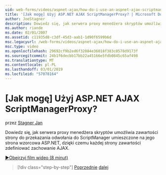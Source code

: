 ```yaml
---
uid: web-forms/videos/aspnet-ajax/how-do-i-use-an-aspnet-ajax-scriptmanagerproxy
title: '[Jak mogę] Użyj ASP.NET AJAX ScriptManagerProxy? | Microsoft Docs'
author: JoeStagner
description: Dowiedz się, jak serwera proxy menedżera skryptów umożliwia zawartości strony do przekazania odwołania do ScriptManager umieszczone na jego strona wzorcowa ASP.NET, dzięki czemu każda strona zawartości t...
ms.author: riande
ms.date: 02/01/2007
ms.assetid: c11935d8-c3df-45d3-aab1-1d90f6599b6d
msc.legacyurl: /web-forms/videos/aspnet-ajax/how-do-i-use-an-aspnet-ajax-scriptmanagerproxy
msc.type: video
ms.openlocfilehash: 29692cf9b2ed6f32084e36018f383c0578d9173f
ms.sourcegitcommit: 24b1f6decbb17bb22a45166e5fdb0845c65af498
ms.translationtype: MT
ms.contentlocale: pl-PL
ms.lasthandoff: 03/01/2019
ms.locfileid: "57078164"
---
```

<a name="how-do-i-use-an-aspnet-ajax-scriptmanagerproxy"></a>[Jak mogę] Użyj ASP.NET AJAX ScriptManagerProxy?
====================
przez [Stagner Jan](https://github.com/JoeStagner)

Dowiedz się, jak serwera proxy menedżera skryptów umożliwia zawartości strony do przekazania odwołania do ScriptManager umieszczone na jego strona wzorcowa ASP.NET, dzięki czemu każdej strony zawartości zdefiniować zachowanie AJAX.

[&#9654;Obejrzyj film wideo (8 minut)](https://channel9.msdn.com/Blogs/ASP-NET-Site-Videos/how-do-i-use-an-aspnet-ajax-scriptmanagerproxy)

> [!div class="step-by-step"]
> [Poprzednie](how-do-i-use-the-aspnet-ajax-client-library-controls.md)
> [dalej](how-do-i-use-the-aspnet-ajax-roundedcorners-extender.md)
